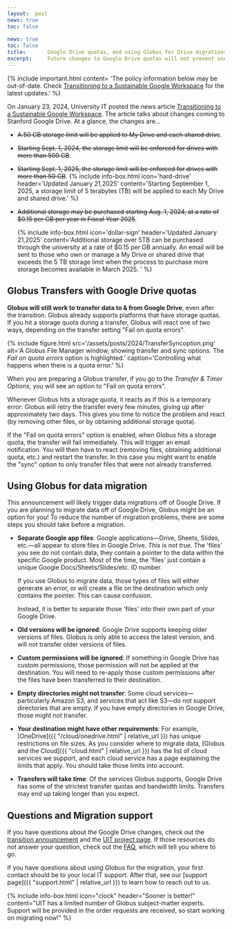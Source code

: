 ```yaml
---
layout:  post
news: true
toc: false
   
news: true
toc: false
title:       Google Drive quotas, and using Globus for Drive migrations
excerpt:     Future changes to Google Drive quotas will not prevent users from using Globus to transfer data. Learn about migrating data from Google Drive with Globus.
---
```

{% include important.html
   content=
'The policy information below may be out-of-date. Check [Transitioning to a
Sustainable Google
Workspace](https://uit.stanford.edu/news/university-sets-5-tb-google-workspace-limit) for the latest updates.' 
%}


On January 23, 2024, University IT posted the news article [Transitioning to a
Sustainable Google
Workspace](https://uit.stanford.edu/news/transitioning-sustainable-google-workspace).
The article talks about changes coming to Stanford Google Drive.  At a glance,
the changes are…

* ~~A 50 GB storage limit will be applied to My Drive and each shared drive~~.

* ~~Starting Sept. 1, 2024, the storage limit will be enforced for drives with more than 500 GB~~.

* ~~Starting Sept. 1, 2025, the storage limit will be enforced for drives with more than 50 GB~~.
  {% include info-box.html icon='hard-drive'
   header='Updated January 21,2025'
  content='Starting September 1, 2025, a storage limit of 5 terabytes (TB) will be applied to each My Drive and shared drive.' 
%} 

* ~~Additional storage may be purchased starting Aug. 1, 2024, at a rate of $0.15 per GB per year in Fiscal Year 2025~~.

  {% include info-box.html icon='dollar-sign'
   header='Updated January 21,2025'
   content='Additional storage over 5TB can be purchased through the university at a rate of $0.15 per GB annually. An email will be sent to those who own or manage a My Drive or shared drive that exceeds the 5 TB storage limit when the process to purchase more storage becomes available in March 2025. ' 
%} 




## Globus Transfers with Google Drive quotas

**Globus will still work to transfer data to & from Google
Drive**, even after the transition.  Globus already supports platforms that
have storage quotas.  If you hit a storage quota during a transfer, Globus will
react one of two ways, depending on the transfer setting "Fail on quota
errors".

{% include figure.html
   src='/assets/posts/2024/TransferSyncoption.png'
   alt='A Globus File Manager window, showing transfer and sync options.  The _Fail on quota errors_ option is highlighted.'
   caption='Controlling what happens when there is a quota error.'
%}

When you are preparing a Globus transfer, if you go to the *Transfer & Timer
Options*, you will see an option to "Fail on quota errors".

Whenever Globus hits a storage quota, it reacts as if this is a temporary
error:  Globus will retry the transfer every few minutes, giving up after
approximately two days.  This gives you time to notice the problem and react
(by removing other files, or by obtaining additional storage quota).

If the "Fail on quota errors" option is enabled, when Globus hits a storage
quota, the transfer will fail immediately.  This will trigger an email
notification.  You will then have to react (removing files, obtaining
additional quota, etc.) and restart the transfer.  In this case you might want
to enable the "sync" option to only transfer files that were not already
transferred.

## Using Globus for data migration

This announcement will likely trigger data migrations off of Google Drive.  If
you are planning to migrate data off of Google Drive, Globus might be an option
for you!  To reduce the number of migration problems, there are some steps you
should take before a migration.

* **Separate Google app files**: Google applications—Drive, Sheets, Slides,
  etc.—all appear to store files in Google Drive.  *This is not true.*  The
  'files' you see do not contain data, they contain a pointer to the data
  within the specific Google product.  Most of the time, the 'files' just
  contain a unique Google Docs/Sheets/Slides/etc. ID number.

  If you use Globus to migrate data, those types of files will either generate
  an error, or will create a file on the destination which only contains the
  pointer.  This can cause confusion.

  Instead, it is better to separate those 'files' into their own part of your
  Google Drive.

* **Old versions will be ignored**: Google Drive supports keeping older
  versions of files.  Globus is only able to access the latest version, and
  will not transfer older versions of files.

* **Custom permissions will be ignored**: If something in Google Drive has
  custom permissions, those permission will not be applied at the destination.
  You will need to re-apply those custom permissions after the files have been
  transferred to their destination.

* **Empty directories might not transfer**: Some cloud services—particularly
  Amazon S3, and services that act like S3—do not support directories that are
  empty.  If you have empty directories in Google Drive, those might not
  transfer.

* **Your destination might have other requirements**: For example,
  [OneDrive]({{ "/cloud/onedrive.html" | relative_url }}) has unique
  restrictions on file sizes.  As you consider where to migrate data, [Globus
  and the Cloud]({{ "cloud.html" | relative_url }}) has the list of cloud services
  we support, and each cloud service has a page explaining the limits that
  apply.  You should take those limits into account.

* **Transfers will take time**: Of the services Globus supports, Google Drive
  has some of the strictest transfer quotas and bandwidth limits.  Transfers
  may end up taking longer than you expect.

## Questions and Migration support

If you have questions about the Google Drive changes, check out the [transition
announcement](https://uit.stanford.edu/news/transitioning-sustainable-google-workspace)
and the [UIT project
page](https://uit.stanford.edu/project/google-workspace-optimization).  If
those resources do not answer your question, check out the
[FAQ](https://uit.stanford.edu/project/google-workspace-optimization/FAQs),
which will tell you where to go.

If you have questions about using Globus for the migration, your first contact
should be to your local IT support.  After that, see our [support
page]({{ "support.html" | relative_url }}) to learn how to reach out to us.

{% include info-box.html
   icon="clock"
   header="Sooner is better!"
   content="UIT has a limited number of Globus subject-matter experts.  Support will be provided in the order requests are received, so start working on migrating now!"
%}
